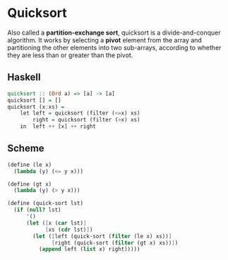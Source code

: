 # Quicksort

Also called a **partition-exchange sort**, quicksort is a divide-and-conquer algorithm. 
It works by selecting a **pivot** element from the array and partitioning the other elements 
into two sub-arrays, according to whether they are less than or greater than the pivot.

## Haskell

```haskell
quicksort :: (Ord a) => [a] -> [a]    
quicksort [] = []    
quicksort (x:xs) =     
    let left = quicksort (filter (<=x) xs)  
        right = quicksort (filter (>x) xs)   
    in  left ++ [x] ++ right 
```

## Scheme

```scheme
(define (le x)
  (lambda (y) (<= y x)))

(define (gt x)
  (lambda (y) (> y x)))

(define (quick-sort lst)
  (if (null? lst)
      '()
      (let ([x (car lst)]
            [xs (cdr lst)])
        (let ([left (quick-sort (filter (le x) xs))]
              [right (quick-sort (filter (gt x) xs))])
          (append left (list x) right)))))
```
